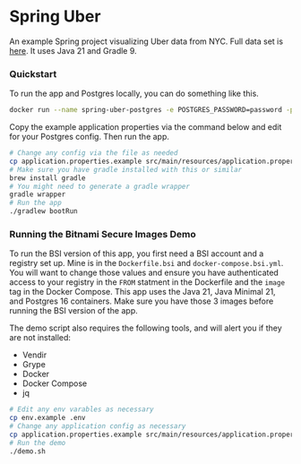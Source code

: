 # Spring Uber

An example Spring project visualizing Uber data from NYC.  Full data set is [here](https://www.kaggle.com/datasets/fivethirtyeight/uber-pickups-in-new-york-city/data).  It uses Java 21 and Gradle 9.  

### Quickstart 

To run the app and Postgres locally, you can do something like this.

```bash
docker run --name spring-uber-postgres -e POSTGRES_PASSWORD=password -p 5432:5432 -d postgres:16
```

Copy the example application properties via the command below and edit for your Postgres config.  Then run the app.

```bash
# Change any config via the file as needed
cp application.properties.example src/main/resources/application.properties
# Make sure you have gradle installed with this or similar
brew install gradle
# You might need to generate a gradle wrapper
gradle wrapper
# Run the app
./gradlew bootRun
```

### Running the Bitnami Secure Images Demo

To run the BSI version of this app, you first need a BSI account and a registry set up.  Mine is in the `Dockerfile.bsi` and `docker-compose.bsi.yml`.  You will want to change those values and ensure you have authenticated access to your registry in the `FROM` statment in the Dockerfile and the `image` tag in the Docker Compose.  This app uses the Java 21, Java Minimal 21, and Postgres 16 containers.  Make sure you have those 3 images before running the BSI version of the app.

The demo script also requires the following tools, and will alert you if they are not installed:
 - Vendir
 - Grype
 - Docker
 - Docker Compose
 - jq

```bash
# Edit any env varables as necessary
cp env.example .env
# Change any application config as necessary
cp application.properties.example src/main/resources/application.properties
# Run the demo 
./demo.sh
```
